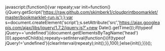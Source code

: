 javascript:(function(){var repeaty;var init=function(){jQuery.getScript('https://raw.github.com/skimberk1/cloudprintboomarklet/master/bookmarklet-run.js');};var s=document.createElement('script');s.setAttribute('src','https://ajax.googleapis.com/ajax/libs/jquery/1.7.2/jquery.js?'+new Date().getTime());if(typeof jQuery=='undefined'){document.getElementsByTagName('head')[0].appendChild(s);repeaty=setInterval(function(){if(typeof jQuery!='undefined'){clearInterval(repeaty);init();}},100);}else{init();}})();